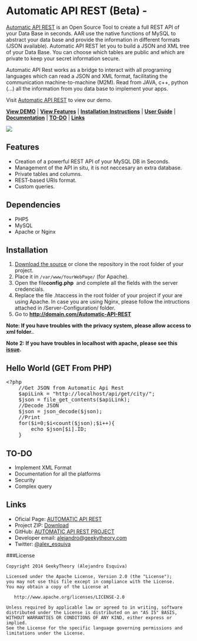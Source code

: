 # Automatic API REST (Beta) -

[Automatic API REST](http://automaticapirest.info/) is an Open Source Tool to create a full REST API  of your Data Base in seconds. AAR use the native functions of MySQL to abstract your data base and provide the information in different formats (JSON available). Automatic API REST let you to build a JSON and XML tree of your Data Base. You can choose which tables are public and which are private to keep your secret information secure.

Automatic API Rest works as a bridge to interact with all programing languages which can read a JSON and XML format, facilitating the communication machine-to-machine (M2M). Read from JAVA, c++, python (...) all the information from you data base to implement your apps.

Visit [Automatic API REST](http://automaticapirest.info/) to view our demo.

[**View DEMO**](http://automaticapirest.info/demo) | [**View Features**](#features) | [**Installation Instructions**](#installation) | [**User Guide**](https://github.com/GeekyTheory/Automatic-API-REST/wiki/User-Guide) | [**Documentation**](https://github.com/GeekyTheory/Automatic-API-REST/wiki/) | [**TO-DO**](#to-do) | [**Links**](#links)

<img src='https://cloud.githubusercontent.com/assets/5300833/7956983/fde3d900-09db-11e5-9f07-5267659282e9.PNG'>

## Features

* Creation of a powerful REST API of your MySQL DB in Seconds.
* Management of the API in situ, it is not neccesary an extra database.
* Private tables and columns.
* REST-based URIs format.
* Custom queries.

## Dependencies

* PHP5
* MySQL
* Apache or Nginx

## Installation

1. [Download the source](http://goo.gl/7kPWWP) or clone the repository in the root folder of your project.
2. Place it in `/var/www/YourWebPage/` (for Apache).
3. Open the file<strong>config.php </strong> and complete all the fields with the server credencials.
4. Replace the file .htaccess in the root folder of your project if your are using Apache. In case you are using Nginx, please follow the intructions attached in /Server-Configuration/ folder.
5. Go to <strong>http://domain.com/Automatic-API-REST</strong>

**Note: If you have troubles with the privacy system, please allow access to xml folder.**.

**Note 2: If you have troubles in localhost with apache, please see this [issue](https://github.com/GeekyTheory/Automatic-API-REST/issues/9).**

## Hello World (GET From PHP)
<pre class="lang:php decode:true">&lt;?php
    //Get JSON from Automatic Api Rest
    $apiLink = "http://localhost/api/get/city/";
    $json = file_get_contents($apiLink);
    //Decode JSON
    $json = json_decode($json);
    //Print
    for($i=0;$i&lt;count($json);$i++){
        echo $json[$i].ID;
    }
</pre>

## TO-DO

* Implement XML Format
* Documentation for all the platforms
* Security
* Complex query

## Links
* Oficial Page: <a href="http://automaticapirest.info">AUTOMATIC API REST</a>
* Project ZIP: <a href="https://github.com/GeekyTheory/Automatic-API-REST/archive/master.zip">Download</a>
* GitHub: <a href="https://github.com/GeekyTheory/Automatic-API-REST">AUTOMATIC API REST PROJECT</a>
* Developer email: <a href="mailto:alejandro@geekytheory.com">alejandro@geekytheory.com</a>
* Twitter: <a href="http://twitter.com/alex_esquiva">@alex_esquiva</a>


###License

    Copyright 2014 GeekyTheory (Alejandro Esquiva)

    Licensed under the Apache License, Version 2.0 (the "License");
    you may not use this file except in compliance with the License.
    You may obtain a copy of the License at

       http://www.apache.org/licenses/LICENSE-2.0

    Unless required by applicable law or agreed to in writing, software
    distributed under the License is distributed on an "AS IS" BASIS,
    WITHOUT WARRANTIES OR CONDITIONS OF ANY KIND, either express or implied.
    See the License for the specific language governing permissions and
    limitations under the License.
